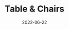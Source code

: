 ---
title: Table & Chairs
subtitle:
layout: default
modal-id: 9
date: 2022-06-22
img: table.jpg
thumbnail: table.jpg
alt: image-alt
project-date: June 2022
period-of-use: More than 2.5 years
price: <span style="color:#FF2400;">100 AED</span>
description: 1 table and 4 chairs
link: N/A
---